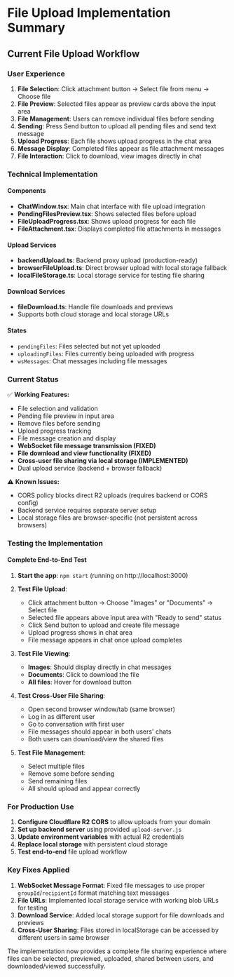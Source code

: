 # File Upload Implementation Summary

## Current File Upload Workflow

### User Experience
1. **File Selection**: Click attachment button → Select file from menu → Choose file
2. **File Preview**: Selected files appear as preview cards above the input area
3. **File Management**: Users can remove individual files before sending
4. **Sending**: Press Send button to upload all pending files and send text message
5. **Upload Progress**: Each file shows upload progress in the chat area
6. **Message Display**: Completed files appear as file attachment messages
7. **File Interaction**: Click to download, view images directly in chat

### Technical Implementation

#### Components
- **ChatWindow.tsx**: Main chat interface with file upload integration
- **PendingFilesPreview.tsx**: Shows selected files before upload
- **FileUploadProgress.tsx**: Shows upload progress for each file
- **FileAttachment.tsx**: Displays completed file attachments in messages

#### Upload Services
- **backendUpload.ts**: Backend proxy upload (production-ready)
- **browserFileUpload.ts**: Direct browser upload with local storage fallback
- **localFileStorage.ts**: Local storage service for testing file sharing

#### Download Services
- **fileDownload.ts**: Handle file downloads and previews
- Supports both cloud storage and local storage URLs

#### States
- `pendingFiles`: Files selected but not yet uploaded
- `uploadingFiles`: Files currently being uploaded with progress
- `wsMessages`: Chat messages including file messages

### Current Status

✅ **Working Features:**
- File selection and validation
- Pending file preview in input area  
- Remove files before sending
- Upload progress tracking
- File message creation and display
- **WebSocket file message transmission (FIXED)**
- **File download and view functionality (FIXED)**
- **Cross-user file sharing via local storage (IMPLEMENTED)**
- Dual upload service (backend + browser fallback)

⚠️ **Known Issues:**
- CORS policy blocks direct R2 uploads (requires backend or CORS config)
- Backend service requires separate server setup
- Local storage files are browser-specific (not persistent across browsers)

### Testing the Implementation

#### Complete End-to-End Test

1. **Start the app**: `npm start` (running on http://localhost:3000)

2. **Test File Upload**:
   - Click attachment button → Choose "Images" or "Documents" → Select file
   - Selected file appears above input area with "Ready to send" status
   - Click Send button to upload and create file message
   - Upload progress shows in chat area
   - File message appears in chat once upload completes

3. **Test File Viewing**:
   - **Images**: Should display directly in chat messages
   - **Documents**: Click to download the file
   - **All files**: Hover for download button

4. **Test Cross-User File Sharing**:
   - Open second browser window/tab (same browser)
   - Log in as different user
   - Go to conversation with first user
   - File messages should appear in both users' chats
   - Both users can download/view the shared files

5. **Test File Management**:
   - Select multiple files
   - Remove some before sending
   - Send remaining files
   - All should upload and appear correctly

### For Production Use

1. **Configure Cloudflare R2 CORS** to allow uploads from your domain
2. **Set up backend server** using provided `upload-server.js` 
3. **Update environment variables** with actual R2 credentials
4. **Replace local storage** with persistent cloud storage
5. **Test end-to-end** file upload workflow

### Key Fixes Applied

1. **WebSocket Message Format**: Fixed file messages to use proper `groupId`/`recipientId` format matching text messages
2. **File URLs**: Implemented local storage service with working blob URLs for testing
3. **Download Service**: Added local storage support for file downloads and previews
4. **Cross-User Sharing**: Files stored in localStorage can be accessed by different users in same browser

The implementation now provides a complete file sharing experience where files can be selected, previewed, uploaded, shared between users, and downloaded/viewed successfully.